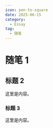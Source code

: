 ```yaml
---
icon: pen-to-square
date: 2025-06-15
category:
  - Essay
tag:
  - 随笔
---
```


# 随笔 1

## 标题 2

这里是内容。

### 标题 3

这里是内容。
